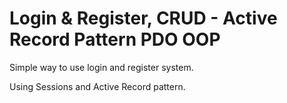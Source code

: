 # Login & Register, CRUD - Active Record Pattern PDO OOP
Simple way to use login and register system.

Using Sessions and Active Record pattern.
